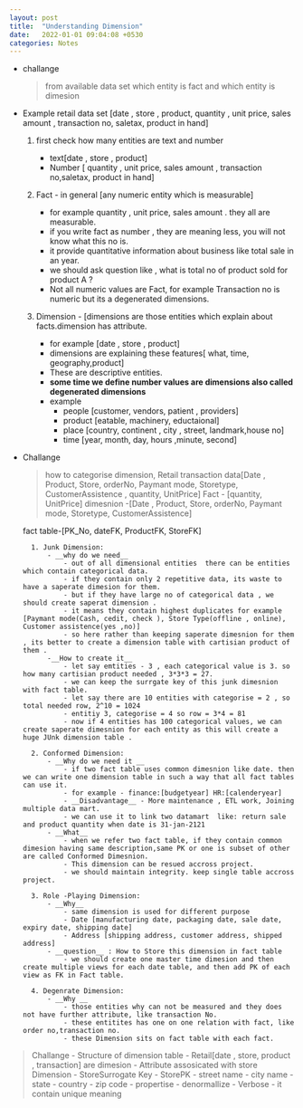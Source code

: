 ```yaml
---
layout: post
title:  "Understanding Dimension"
date:   2022-01-01 09:04:08 +0530
categories: Notes
---
```

- challange 
	> from available data set which entity is fact and which entity is dimesion 

- Example 
	retail data set [date , store , product, quantity , unit price, sales amount , transaction no, saletax, product in hand]
	
	1. first check how many entities are text and number
		- text[date , store , product]
		- Number [ quantity , unit price, sales amount , transaction no,saletax, product in hand]
		
	2. Fact - in general [any numeric entity which is measurable]  
		- for example quantity , unit price, sales amount . they all are measurable.
		- if you write fact as number , they are meaning less, you will not know what this no is.
		- it provide quantitative information about business like total sale in an year.
		- we should ask question like , what is total no of product sold for product A ?
		- Not all numeric values are Fact, for example Transaction no is numeric but its a degenerated dimensions.
	
	3. Dimension - [dimensions are those entities which explain about facts.dimension has attribute.
		- for example [date , store , product] 
		- dimensions are explaining these features[ what, time, geography,product]
		- These are descriptive entities.
		- __some time we define number values are dimensions also called degenerated dimensions__		
		- example 
			- people [customer, vendors, patient , providers]
			- product [eatable, machinery, eductaional]
			- place [country, continent , city , street, landmark,house no]
			- time [year, month, day, hours ,minute, second]

- Challange
	> how to categorise dimension,
	Retail transaction data[Date , Product, Store, orderNo, Paymant mode, Storetype, CustomerAssistence , quantity, UnitPrice]
	Fact - [quantity, UnitPrice]
	dimesnion -[Date , Product, Store, orderNo, Paymant mode, Storetype, CustomerAssistence] 
		
	fact table-[PK_No, dateFK, ProductFK, StoreFK]	
		
		1. Junk Dimension:
			- __why do we need__
				- out of all dimensional entities  there can be entities which contain categorical data.
				- if they contain only 2 repetitive data, its waste to have a saperate dimesion for them.
				- but if they have large no of categorical data , we should create saperat dimension .
				- it means they contain highest duplicates for example [Paymant mode(Cash, cedit, check ), Store Type(offline , online), Customer assistence(yes ,no)]
				- so here rather than keeping saperate dimesnion for them , its better to create a dimension table with cartisian product of them .
			-__How to create it__
				- let say emtities - 3 , each categorical value is 3. so how many cartisian product needed , 3*3*3 = 27.
				- we can keep the surrgate key of this junk dimesnion with fact table.
				- let say there are 10 entities with categorise = 2 , so total needed row, 2^10 = 1024
				- entitiy 3, categorise = 4 so row = 3*4 = 81
				- now if 4 entities has 100 categorical values, we can create saperate dimesnion for each entity as this will create a huge JUnk dimension table .
			
		2. Conformed Dimension:
			- __Why do we need it __
				- if two fact table uses common dimesnion like date. then we can write one dimension table in such a way that all fact tables can use it.
				- for example - finance:[budgetyear] HR:[calenderyear]
				- __Disadvantage__ - More maintenance , ETL work, Joining multiple data mart.
				- we can use it to link two datamart  like: return sale and product quantity when date is 31-jan-2121
			- __What__
				- when we refer two fact table, if they contain common dimesion having same description,same PK or one is subset of other are called Conformed Dimesnion.
				- This dimension can be resued accross project.
				- we should maintain integrity. keep single table accross project.
				
		3. Role -Playing Dimension:
			- __Why__
				- same dimension is used for different purpose
				- Date [manufacturing date, packaging date, sale date, expiry date, shipping date]
				- Address [shipping address, customer address, shipped address]
			- __question__ : How to Store this dimension in fact table
				- we should create one master time dimesion and then create multiple views for each date table, and then add PK of each view as FK in Fact table.
				
		4. Degenrate Dimension:
			- __Why __ 
				- those entities why can not be measured and they does not have further attribute, like transaction No.
				- these entitites has one on one relation with fact, like order no,transaction no.
				- these Dimension sits on fact table with each fact.
				
> Challange 
	- Structure of dimension table 
		- Retail[date , store, product , transaction] are dimesion 
		- Attribute assosicated with store Dimension
			- StoreSurrogate Key
			- StorePK
			- street name 
			- city name
			- state 
			- country 
			- zip code
	- propertise
		- denormallize
		- Verbose
		- it contain unique meaning
			
				
				
				